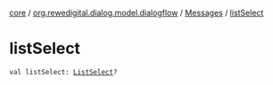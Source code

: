 [core](../../index.md) / [org.rewedigital.dialog.model.dialogflow](../index.md) / [Messages](index.md) / [listSelect](./list-select.md)

# listSelect

`val listSelect: `[`ListSelect`](../-list-select/index.md)`?`